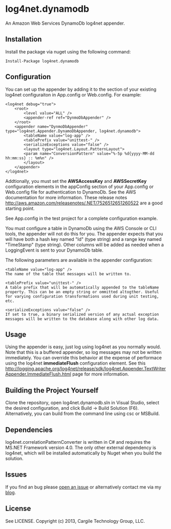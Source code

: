log4net.dynamodb
================

An Amazon Web Services DynamoDb log4net appender.

## Installation
Install the package via nuget using the following command:
```
Install-Package log4net.dynamodb
```

## Configuration
You can set up the appender by adding it to the <appenders> section of your existing log4net configuraiton in App.config or Web.config. 
For example:
```
<log4net debug="true">
	<root>
		<level value="ALL" />
		<appender-ref ref="DynmoDbAppender" />
	</root>
	<appender name="DynmoDbAppender" type="log4net.Appender.DynamoDbAppender, log4net.dynamodb">
		<tableName value="log-app" />
		<tablePrefix value="unittest-" />
		<serializeExceptions value="false" />
		<layout type="log4net.Layout.PatternLayout">
		<param name="ConversionPattern" value="%-5p %d{yyyy-MM-dd hh:mm:ss} :: %m%n" />
		</layout>
	</appender>
</log4net>
```

Addtionally, you must set the **AWSAccessKey** and **AWSSecretKey** configuration elements in the appConfig section of your App.config or 
Web.config file for authentication to DynamoDb. See the AWS documentation for more information. These release notes http://aws.amazon.com/releasenotes/.NET/7526512651260522 are a good starting point.

See App.config in the test project for a complete configuration example.

You must configure a table in DynamoDb using the AWS Console or CLI tools, the appender will not do this for you. The appender expects 
that you will have both a hash key named "Id" (type string) and a range key named "TimeStamp" (type string). Other columns will be 
added as needed when a LoggingEvent is sent to your DynamoDb table.

The following parameters are available in the appender configuration:
```
<tableName value="log-app" />
The name of the table that messages will be written to.

<tablePrefix value="unittest-" />
A table prefix that will be automatically appended to the tableName property. This can be an empty string or ommitted altogther. Useful 
for varying configuration transformations used during unit testing, etc.

<serializeExceptions value="false" />
If set to true, a binary serialized version of any actual exception messages will be written to the database along with other log data.
``` 

## Usage 
Using the appender is easy, just log using log4net as you normally would. Note that this is a buffered appender, so log messages may not 
be written immediately. You can override this behavior at the expense of performace using the log4net **immediateFlush** configuration 
element. See this http://logging.apache.org/log4net/release/sdk/log4net.Appender.TextWriterAppender.ImmediateFlush.html page for more information.

## Building the Project Yourself
Clone the repository, open log4net.dynamodb.sln in Visual Studio, select the desired configuration, and click Build -> 
Build Solution (F6). Alternatively, you can build from the command line using csc or MSBuild.

## Dependencies
log4net.correlationPatternConverter is written in C# and requires the MS.NET Framework version 4.0. The only other external dependency
is log4net, which will be installed automatically by Nuget when you build the solution.

## Issues
If you find an bug please [open an issue](https://github.com/kcargile/log4net.dynamodb/issues) or alternatively contact 
me via my [blog](http://www.kriscargile.com).

## License
See LICENSE. Copyright (c) 2013, Cargile Technology Group, LLC.
